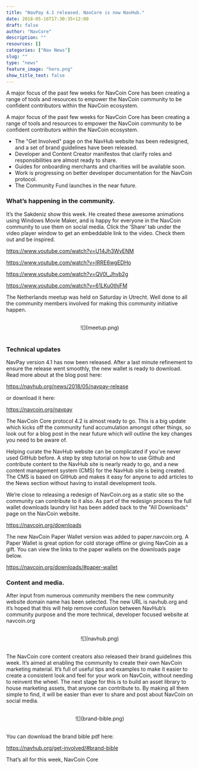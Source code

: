 ```yaml
---
title: "NavPay 4.1 released. NavCore is now NavHub."
date: 2018-05-16T17:30:35+12:00
draft: false
author: "NavCore"
description: ""
resources: []
categories: ["Nav News"]
slug: ""
type: "news"
feature_image: "hero.png"
show_title_text: false
---
```

A major focus of the past few weeks for NavCoin Core has been creating a range of tools and resources to empower the NavCoin community to be confident contributors within the NavCoin ecosystem.

<!--more-->
A major focus of the past few weeks for NavCoin Core has been creating a range of tools and resources to empower the NavCoin community to be confident contributors within the NavCoin ecosystem.

* The "Get Involved" page on the NavHub website has been redesigned, and a set of brand guidelines have been released.  
* Developer and Content Creator manifestos that clarify roles and responsibilities are almost ready to share.
* Guides for onboarding merchants and charities will be available soon.
* Work is progressing on better developer documentation for the NavCoin protocol.
* The Community Fund launches in the near future.

### What’s happening in the community.

It’s the Sakdeniz show this week. He created these awesome animations using Windows Movie Maker, and is happy for everyone in the NavCoin community to use them on social media. Click the ‘Share’ tab under the video player window to get an embeddable link to the video. Check them out and be inspired.

https://www.youtube.com/watch?v=U14Jh3WyENM

https://www.youtube.com/watch?v=IRRE6wgEDHo

https://www.youtube.com/watch?v=QV0l_Jhvb2g

https://www.youtube.com/watch?v=61LKu0thjFM

The Netherlands meetup was held on Saturday in Utrecht. Well done to all the community members involved for making this community initiative happen.
<br /><br />
<section style="text-align: center">
![](meetup.png)
<br /><br />
</section>

### Technical updates

NavPay version 4.1 has now been released. After a last minute refinement to ensure the release went smoothly, the new wallet is ready to download. Read more about at the blog post here:

https://navhub.org/news/2018/05/navpay-release

or download it here:

https://navcoin.org/navpay

The NavCoin Core protocol 4.2 is almost ready to go. This is a big update which kicks off the community fund accumulation amongst other things, so look out for a blog post in the near future which will outline the key changes you need to be aware of.

Helping curate the NavHub website can be complicated if you’ve never used GitHub before. A step by step tutorial on how to use Github and contribute content to the NavHub site is nearly ready to go, and a new content management system (CMS) for the NavHub site is being created. The CMS is based on GitHub and makes it easy for anyone to add articles to the News section without having to install development tools.

We’re close to releasing a redesign of NavCoin.org as a static site so the community can contribute to it also. As part of the redesign process the full wallet downloads laundry list has been added back to the "All Downloads" page on the NavCoin website.

https://navcoin.org/downloads

The new NavCoin Paper Wallet version was added to paper.navcoin.org. A Paper Wallet is great option for cold storage offline or giving NavCoin as a gift. You can view the links to the paper wallets on the downloads page below.

https://navcoin.org/downloads/#paper-wallet

### Content and media.
After input from numerous community members the new community website domain name has been selected. The new URL is navhub.org and it’s hoped that this will help remove confusion between NavHub’s community purpose and the more technical, developer focused website at navcoin.org
<br /><br />
<section style="text-align: center">
![](navhub.png)
<br /><br />
</section>

The NavCoin core content creators also released their brand guidelines this week. It’s aimed at enabling the community to create their own NavCoin marketing material. It’s full of useful tips and examples to make it easier to create a consistent look and feel for your work on NavCoin, without needing to reinvent the wheel. The next stage for this is to build an asset library to house marketing assets, that anyone can contribute to. By making all them simple to find, it will be easier than ever to share and post about NavCoin on social media.
<br /><br />
<section style="text-align: center">
![](brand-bible.png)
<br /><br />
</section>

You can download the brand bible pdf here:

https://navhub.org/get-involved/#brand-bible

That’s all for this week,
NavCoin Core
